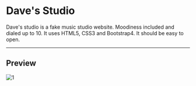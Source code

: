 # Dave's Studio

Dave's studio is a fake music studio website. Moodiness included and dialed up to 10. It uses HTML5, CSS3 and Bootstrap4. It should be easy to open. 

___

## Preview

![1](https://media1.giphy.com/media/THrr06zcn4ErtJQ23Z/giphy.gif)